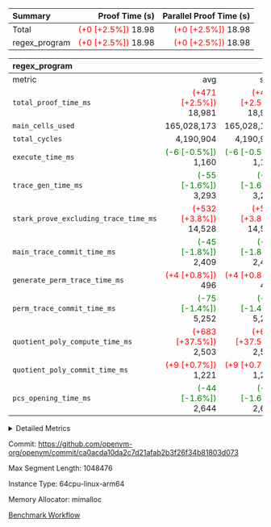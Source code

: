 | Summary | Proof Time (s) | Parallel Proof Time (s) |
|:---|---:|---:|
| Total | <span style='color: red'>(+0 [+2.5%])</span> 18.98 | <span style='color: red'>(+0 [+2.5%])</span> 18.98 |
| regex_program | <span style='color: red'>(+0 [+2.5%])</span> 18.98 | <span style='color: red'>(+0 [+2.5%])</span> 18.98 |


| regex_program |||||
|:---|---:|---:|---:|---:|
|metric|avg|sum|max|min|
| `total_proof_time_ms ` | <span style='color: red'>(+471 [+2.5%])</span> 18,981 | <span style='color: red'>(+471 [+2.5%])</span> 18,981 | <span style='color: red'>(+471 [+2.5%])</span> 18,981 | <span style='color: red'>(+471 [+2.5%])</span> 18,981 |
| `main_cells_used     ` |  165,028,173 |  165,028,173 |  165,028,173 |  165,028,173 |
| `total_cycles        ` |  4,190,904 |  4,190,904 |  4,190,904 |  4,190,904 |
| `execute_time_ms     ` | <span style='color: green'>(-6 [-0.5%])</span> 1,160 | <span style='color: green'>(-6 [-0.5%])</span> 1,160 | <span style='color: green'>(-6 [-0.5%])</span> 1,160 | <span style='color: green'>(-6 [-0.5%])</span> 1,160 |
| `trace_gen_time_ms   ` | <span style='color: green'>(-55 [-1.6%])</span> 3,293 | <span style='color: green'>(-55 [-1.6%])</span> 3,293 | <span style='color: green'>(-55 [-1.6%])</span> 3,293 | <span style='color: green'>(-55 [-1.6%])</span> 3,293 |
| `stark_prove_excluding_trace_time_ms` | <span style='color: red'>(+532 [+3.8%])</span> 14,528 | <span style='color: red'>(+532 [+3.8%])</span> 14,528 | <span style='color: red'>(+532 [+3.8%])</span> 14,528 | <span style='color: red'>(+532 [+3.8%])</span> 14,528 |
| `main_trace_commit_time_ms` | <span style='color: green'>(-45 [-1.8%])</span> 2,409 | <span style='color: green'>(-45 [-1.8%])</span> 2,409 | <span style='color: green'>(-45 [-1.8%])</span> 2,409 | <span style='color: green'>(-45 [-1.8%])</span> 2,409 |
| `generate_perm_trace_time_ms` | <span style='color: red'>(+4 [+0.8%])</span> 496 | <span style='color: red'>(+4 [+0.8%])</span> 496 | <span style='color: red'>(+4 [+0.8%])</span> 496 | <span style='color: red'>(+4 [+0.8%])</span> 496 |
| `perm_trace_commit_time_ms` | <span style='color: green'>(-75 [-1.4%])</span> 5,252 | <span style='color: green'>(-75 [-1.4%])</span> 5,252 | <span style='color: green'>(-75 [-1.4%])</span> 5,252 | <span style='color: green'>(-75 [-1.4%])</span> 5,252 |
| `quotient_poly_compute_time_ms` | <span style='color: red'>(+683 [+37.5%])</span> 2,503 | <span style='color: red'>(+683 [+37.5%])</span> 2,503 | <span style='color: red'>(+683 [+37.5%])</span> 2,503 | <span style='color: red'>(+683 [+37.5%])</span> 2,503 |
| `quotient_poly_commit_time_ms` | <span style='color: red'>(+9 [+0.7%])</span> 1,221 | <span style='color: red'>(+9 [+0.7%])</span> 1,221 | <span style='color: red'>(+9 [+0.7%])</span> 1,221 | <span style='color: red'>(+9 [+0.7%])</span> 1,221 |
| `pcs_opening_time_ms ` | <span style='color: green'>(-44 [-1.6%])</span> 2,644 | <span style='color: green'>(-44 [-1.6%])</span> 2,644 | <span style='color: green'>(-44 [-1.6%])</span> 2,644 | <span style='color: green'>(-44 [-1.6%])</span> 2,644 |



<details>
<summary>Detailed Metrics</summary>

| group | num_segments | keygen_time_ms | commit_exe_time_ms |
| --- | --- | --- | --- |
| regex_program | 1 | 708 | 44 | 

| group | air_name | quotient_deg | interactions | constraints |
| --- | --- | --- | --- | --- |
| regex_program | AccessAdapterAir<16> | 2 | 5 | 14 | 
| regex_program | AccessAdapterAir<2> | 2 | 5 | 14 | 
| regex_program | AccessAdapterAir<32> | 2 | 5 | 14 | 
| regex_program | AccessAdapterAir<4> | 2 | 5 | 14 | 
| regex_program | AccessAdapterAir<64> | 2 | 5 | 14 | 
| regex_program | AccessAdapterAir<8> | 2 | 5 | 14 | 
| regex_program | BitwiseOperationLookupAir<8> | 2 | 2 | 4 | 
| regex_program | KeccakVmAir | 2 | 321 | 4,571 | 
| regex_program | MemoryMerkleAir<8> | 2 | 4 | 40 | 
| regex_program | PersistentBoundaryAir<8> | 2 | 3 | 6 | 
| regex_program | PhantomAir | 2 | 3 | 5 | 
| regex_program | Poseidon2PeripheryAir<BabyBearParameters>, 1> | 2 | 1 | 286 | 
| regex_program | ProgramAir | 1 | 1 | 4 | 
| regex_program | RangeTupleCheckerAir<2> | 1 | 1 | 4 | 
| regex_program | VariableRangeCheckerAir | 1 | 1 | 4 | 
| regex_program | VmAirWrapper<Rv32BaseAluAdapterAir, BaseAluCoreAir<4, 8> | 2 | 19 | 43 | 
| regex_program | VmAirWrapper<Rv32BaseAluAdapterAir, LessThanCoreAir<4, 8> | 2 | 17 | 39 | 
| regex_program | VmAirWrapper<Rv32BaseAluAdapterAir, ShiftCoreAir<4, 8> | 2 | 23 | 90 | 
| regex_program | VmAirWrapper<Rv32BranchAdapterAir, BranchEqualCoreAir<4> | 2 | 11 | 25 | 
| regex_program | VmAirWrapper<Rv32BranchAdapterAir, BranchLessThanCoreAir<4, 8> | 2 | 13 | 41 | 
| regex_program | VmAirWrapper<Rv32CondRdWriteAdapterAir, Rv32JalLuiCoreAir> | 2 | 10 | 22 | 
| regex_program | VmAirWrapper<Rv32HintStoreAdapterAir, Rv32HintStoreCoreAir> | 2 | 15 | 17 | 
| regex_program | VmAirWrapper<Rv32JalrAdapterAir, Rv32JalrCoreAir> | 2 | 16 | 20 | 
| regex_program | VmAirWrapper<Rv32LoadStoreAdapterAir, LoadSignExtendCoreAir<4, 8> | 2 | 18 | 33 | 
| regex_program | VmAirWrapper<Rv32LoadStoreAdapterAir, LoadStoreCoreAir<4> | 2 | 17 | 38 | 
| regex_program | VmAirWrapper<Rv32MultAdapterAir, DivRemCoreAir<4, 8> | 2 | 25 | 88 | 
| regex_program | VmAirWrapper<Rv32MultAdapterAir, MulHCoreAir<4, 8> | 2 | 24 | 38 | 
| regex_program | VmAirWrapper<Rv32MultAdapterAir, MultiplicationCoreAir<4, 8> | 2 | 19 | 26 | 
| regex_program | VmAirWrapper<Rv32RdWriteAdapterAir, Rv32AuipcCoreAir> | 2 | 11 | 15 | 
| regex_program | VmConnectorAir | 2 | 3 | 9 | 

| group | air_name | segment | rows | prep_cols | perm_cols | main_cols | cells |
| --- | --- | --- | --- | --- | --- | --- | --- |
| regex_program | AccessAdapterAir<2> | 0 | 64 |  | 24 | 11 | 2,240 | 
| regex_program | AccessAdapterAir<4> | 0 | 32 |  | 24 | 13 | 1,184 | 
| regex_program | AccessAdapterAir<8> | 0 | 131,072 |  | 24 | 17 | 5,373,952 | 
| regex_program | BitwiseOperationLookupAir<8> | 0 | 65,536 | 3 | 8 | 2 | 655,360 | 
| regex_program | KeccakVmAir | 0 | 32 |  | 1,288 | 3,164 | 142,464 | 
| regex_program | MemoryMerkleAir<8> | 0 | 131,072 |  | 20 | 32 | 6,815,744 | 
| regex_program | PersistentBoundaryAir<8> | 0 | 131,072 |  | 12 | 20 | 4,194,304 | 
| regex_program | PhantomAir | 0 | 512 |  | 12 | 6 | 9,216 | 
| regex_program | Poseidon2PeripheryAir<BabyBearParameters>, 1> | 0 | 16,384 |  | 8 | 300 | 5,046,272 | 
| regex_program | ProgramAir | 0 | 131,072 |  | 8 | 10 | 2,359,296 | 
| regex_program | RangeTupleCheckerAir<2> | 0 | 524,288 | 2 | 8 | 1 | 4,718,592 | 
| regex_program | VariableRangeCheckerAir | 0 | 262,144 | 2 | 8 | 1 | 2,359,296 | 
| regex_program | VmAirWrapper<Rv32BaseAluAdapterAir, BaseAluCoreAir<4, 8> | 0 | 2,097,152 |  | 80 | 36 | 243,269,632 | 
| regex_program | VmAirWrapper<Rv32BaseAluAdapterAir, LessThanCoreAir<4, 8> | 0 | 65,536 |  | 40 | 37 | 5,046,272 | 
| regex_program | VmAirWrapper<Rv32BaseAluAdapterAir, ShiftCoreAir<4, 8> | 0 | 262,144 |  | 52 | 53 | 27,525,120 | 
| regex_program | VmAirWrapper<Rv32BranchAdapterAir, BranchEqualCoreAir<4> | 0 | 524,288 |  | 48 | 26 | 38,797,312 | 
| regex_program | VmAirWrapper<Rv32BranchAdapterAir, BranchLessThanCoreAir<4, 8> | 0 | 262,144 |  | 56 | 32 | 23,068,672 | 
| regex_program | VmAirWrapper<Rv32CondRdWriteAdapterAir, Rv32JalLuiCoreAir> | 0 | 131,072 |  | 44 | 18 | 8,126,464 | 
| regex_program | VmAirWrapper<Rv32HintStoreAdapterAir, Rv32HintStoreCoreAir> | 0 | 16,384 |  | 36 | 26 | 1,015,808 | 
| regex_program | VmAirWrapper<Rv32JalrAdapterAir, Rv32JalrCoreAir> | 0 | 131,072 |  | 36 | 28 | 8,388,608 | 
| regex_program | VmAirWrapper<Rv32LoadStoreAdapterAir, LoadSignExtendCoreAir<4, 8> | 0 | 1,024 |  | 76 | 35 | 113,664 | 
| regex_program | VmAirWrapper<Rv32LoadStoreAdapterAir, LoadStoreCoreAir<4> | 0 | 2,097,152 |  | 72 | 40 | 234,881,024 | 
| regex_program | VmAirWrapper<Rv32MultAdapterAir, DivRemCoreAir<4, 8> | 0 | 128 |  | 104 | 57 | 20,608 | 
| regex_program | VmAirWrapper<Rv32MultAdapterAir, MulHCoreAir<4, 8> | 0 | 256 |  | 100 | 39 | 35,584 | 
| regex_program | VmAirWrapper<Rv32MultAdapterAir, MultiplicationCoreAir<4, 8> | 0 | 65,536 |  | 80 | 31 | 7,274,496 | 
| regex_program | VmAirWrapper<Rv32RdWriteAdapterAir, Rv32AuipcCoreAir> | 0 | 65,536 |  | 28 | 21 | 3,211,264 | 
| regex_program | VmConnectorAir | 0 | 2 | 1 | 12 | 4 | 32 | 

| group | segment | trace_gen_time_ms | total_proof_time_ms | total_cycles | total_cells | stark_prove_excluding_trace_time_ms | quotient_poly_compute_time_ms | quotient_poly_commit_time_ms | perm_trace_commit_time_ms | pcs_opening_time_ms | main_trace_commit_time_ms | main_cells_used | generate_perm_trace_time_ms | execute_time_ms |
| --- | --- | --- | --- | --- | --- | --- | --- | --- | --- | --- | --- | --- | --- | --- |
| regex_program | 0 | 3,293 | 18,981 | 4,190,904 | 632,452,480 | 14,528 | 2,503 | 1,221 | 5,252 | 2,644 | 2,409 | 165,028,173 | 496 | 1,160 | 

</details>


Commit: https://github.com/openvm-org/openvm/commit/ca0acda10da2c7d21afab2b3f26f34b81803d073

Max Segment Length: 1048476

Instance Type: 64cpu-linux-arm64

Memory Allocator: mimalloc

[Benchmark Workflow](https://github.com/openvm-org/openvm/actions/runs/12719263464)
